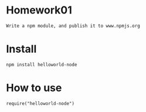 Homework01
===========
	Write a npm module, and publish it to www.npmjs.org

Install
===========

	npm install helloworld-node

How to use
===========

	require("helloworld-node")
